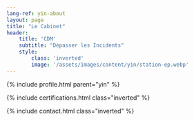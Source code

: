 ```yaml
---
lang-ref: yin-about
layout: page
title: "Le Cabinet"
header:
    title: 'CDM'
    subtitle: "Dépasser les Incidents"
    style:
        class: 'inverted'
        image: '/assets/images/content/yin/station-ep.webp'
---
```


{% include profile.html parent="yin" %}

{% include certifications.html class="inverted" %}

{% include contact.html class="inverted" %}
